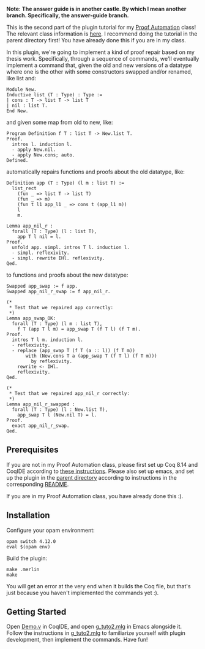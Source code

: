 **Note: The answer guide is in another castle. By which I mean another branch. Specifically, the answer-guide branch.**

This is the second part of the plugin tutorial for my [Proof Automation](https://dependenttyp.es/classes/598sp2022.html) class! The relevant class information is [here](https://dependenttyp.es/classes/artifacts/16-repair.html). I recommend doing the tutorial in the parent directory first! You have already done this if you are in my class.

In this plugin, we're going to implement a kind of proof repair based on my thesis work.
Specifically, through a sequence of commands, we'll eventually implement a command that,
given the old and new versions of a datatype where one is the other with some constructors
swapped and/or renamed, like list and:

```
Module New.
Inductive list (T : Type) : Type :=
| cons : T -> list T -> list T
| nil : list T.
End New.
```

and given some map from old to new, like:


```
Program Definition f T : list T -> New.list T.
Proof.
  intros l. induction l.
  - apply New.nil.
  - apply New.cons; auto.
Defined.
```

automatically repairs functions and proofs about the old datatype, like:

```
Definition app (T : Type) (l m : list T) :=
  list_rect
    (fun _ => list T -> list T)
    (fun _ => m)
    (fun t l1 app_l1 _ => cons t (app_l1 m))   
    l
    m.

Lemma app_nil_r :
  forall (T : Type) (l : list T),
    app T l nil = l.
Proof.
  unfold app. simpl. intros T l. induction l.
  - simpl. reflexivity.
  - simpl. rewrite IHl. reflexivity.
Qed.
```

to functions and proofs about the new datatype:

```
Swapped app_swap := f app.
Swapped app_nil_r_swap := f app_nil_r.

(*
 * Test that we repaired app correctly:
 *)
Lemma app_swap_OK:
  forall (T : Type) (l m : list T),
    f T (app T l m) = app_swap T (f T l) (f T m).
Proof.
  intros T l m. induction l.
  - reflexivity.
  - replace (app_swap T (f T (a :: l)) (f T m))
       with (New.cons T a (app_swap T (f T l) (f T m)))
         by reflexivity.
    rewrite <- IHl.
    reflexivity.
Qed.

(*
 * Test that we repaired app_nil_r correctly:
 *)
Lemma app_nil_r_swapped :
  forall (T : Type) (l : New.list T),
    app_swap T l (New.nil T) = l.
Proof.
  exact app_nil_r_swap.
Qed.
```

## Prerequisites

If you are not in my Proof Automation class, please first set up
Coq 8.14 and CoqIDE according to [these instructions](https://dependenttyp.es/classes/artifacts/6-languages.html). Please also set up emacs, and set up the plugin in the [parent directory](../) according to instructions in the corresponding [README](../README.md).

If you are in my Proof Automation class, you have already done this :).

## Installation

Configure your opam environment:

```
opam switch 4.12.0
eval $(opam env)
```

Build the plugin:

```
make .merlin
make
```

You will get an error at the very end when it builds the Coq file, but that's just
because you haven't implemented the commands yet :).

## Getting Started

Open [Demo.v](./theories/Demo.v) in CoqIDE, and open [g_tuto2.mlg](./src/g_tuto2.mlg)
in Emacs alongside it. Follow the instructions in [g_tuto2.mlg](./src/g_tuto2.mlg)
to familiarize yourself with plugin development, then implement the commands.
Have fun!



